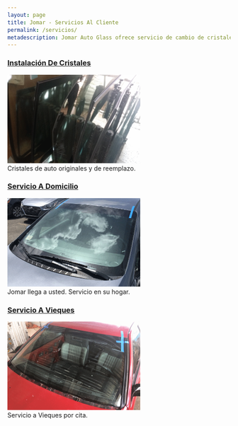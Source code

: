 ```yaml
---
layout: page
title: Jomar - Servicios Al Cliente
permalink: /servicios/
metadescription: Jomar Auto Glass ofrece servicio de cambio de cristales en Puerto Rico y Vieques. Con los mejores precios, servicio garantizado a domicilio.
---
```


<div class="multicol-container">
  <div class="multicol">
    <h3><a href="{{ site.baseurl }}/servicios_instalacion_cristales/index.html" title="Instalación De Cristales">Instalación De Cristales</a></h3>
    <p>
      <a href="{{ site.baseurl }}/servicios_instalacion_cristales/index.html"><img src="/assets/pictures/workpic-3.png" alt="Jomar Auto Glass - Servicios" title="Cristales de auto originales y de reemplazo." width="300" height="200"></a><br/>
      Cristales de auto originales y de reemplazo.
    </p>
  </div>
  <div class="multicol">
    <h3><a href="{{ site.baseurl }}/news/2018/09/09/servicio-a-domicilio.html" title="Servicio A Domicilio">Servicio A Domicilio</a></h3>
    <p>
      <a href="{{ site.baseurl }}/news/2018/09/09/servicio-a-domicilio.html" title="Servicio A Domicilio"><img src="/assets/pictures/workpic-8.png" alt="Jomar Auto Glass - Servicio A Domicilio" title="Jomar Auto Glass - Servicio A Domicilio" width="300" height="200"></a><br/>
      Jomar llega a usted.  Servicio en su hogar.
    </p>
  </div>
</div>

<div class="multicol-container">
  <div class="multicol">
    <h3><a href="{{ site.baseurl }}/news/2018/08/01/servicio-a-vieques.html" title="Servicio A Vieques">Servicio A Vieques</a></h3>
    <p>
      <a href="{{ site.baseurl }}/news/2018/08/01/servicio-a-vieques.html" title="Servicio A Vieques"><img src="/assets/pictures/workpic-13.png" alt="Jomar Auto Glass - Vieques" title="Jomar Auto Glass - Vieques" width="300" height="200"></a><br/>
      Servicio a Vieques por cita.
    </p>
  </div>
  <div class="multicol"> &nbsp;
  </div>
</div>

